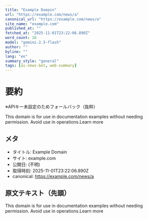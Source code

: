 ```yaml
---
title: "Example Domain"
url: "https://example.com/news/a"
canonical_url: "https://example.com/news/a"
site_name: "example.com"
published_at: ""
fetched_at: "2025-11-01T23:22:06.890Z"
word_count: 16
model: "gemini-2.5-flash"
author: ""
byline: ""
lang: "en"
summary_style: "general"
tags: [ai-news-bot, web-summary]
---
```


# 要約

※APIキー未設定のためフォールバック（抜粋）

This domain is for use in documentation examples without needing permission. Avoid use in operations.Learn more

## メタ
- タイトル: Example Domain  
- サイト: example.com  
- 公開日: (不明)  
- 取得時刻: 2025-11-01T23:22:06.890Z
- canonical: https://example.com/news/a

## 原文テキスト（先頭）
This domain is for use in documentation examples without needing permission. Avoid use in operations.Learn more
